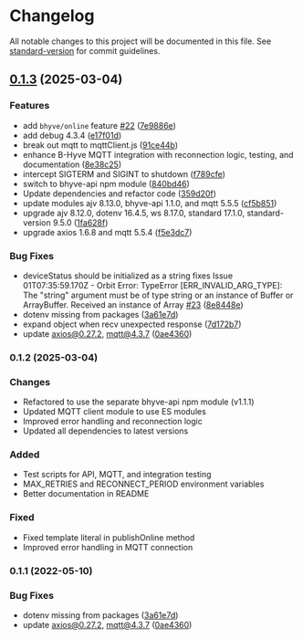 # Changelog

All notable changes to this project will be documented in this file. See [standard-version](https://github.com/conventional-changelog/standard-version) for commit guidelines.

## [0.1.3](https://github.com/billchurch/bhyve-mqtt/compare/bhyve-mqtt-v0.1.2...bhyve-mqtt-v0.1.3) (2025-03-04)


### Features

* add `bhyve/online` feature [#22](https://github.com/billchurch/bhyve-mqtt/issues/22) ([7e9886e](https://github.com/billchurch/bhyve-mqtt/commit/7e9886e633b59764af2e0f69762969e5a4bcd3cc))
* add debug 4.3.4 ([e17f01d](https://github.com/billchurch/bhyve-mqtt/commit/e17f01d8ecd2e0cb022ed0bc6e0c11534dc98320))
* break out mqtt to mqttClient.js ([91ce44b](https://github.com/billchurch/bhyve-mqtt/commit/91ce44b7068f46be7c079496b900f0541899354d))
* enhance B-Hyve MQTT integration with reconnection logic, testing, and documentation ([8e38c25](https://github.com/billchurch/bhyve-mqtt/commit/8e38c25965fd5eb25ef787bf1163ff894c9ed47e))
* intercept SIGTERM and SIGINT to shutdown ([f789cfe](https://github.com/billchurch/bhyve-mqtt/commit/f789cfe47e175eee4cc4fece34c6ee878b48ce5d))
* switch to bhyve-api npm module ([840bd46](https://github.com/billchurch/bhyve-mqtt/commit/840bd46b335f07452078f534d068b13905d43a97))
* Update dependencies and refactor code ([359d20f](https://github.com/billchurch/bhyve-mqtt/commit/359d20ffe579e89fe630367d35766c6a06809c00))
* update modules ajv 8.13.0, bhyve-api 1.1.0, and mqtt 5.5.5 ([cf5b851](https://github.com/billchurch/bhyve-mqtt/commit/cf5b851e9f1d9c86211498122d8a7a51f559f5b8))
* upgrade ajv 8.12.0, dotenv 16.4.5, ws 8.17.0, standard 17.1.0, standard-version 9.5.0 ([1fa628f](https://github.com/billchurch/bhyve-mqtt/commit/1fa628f60de3302e534529b8a8fa4fc5302664b2))
* upgrade axios 1.6.8 and mqtt 5.5.4 ([f5e3dc7](https://github.com/billchurch/bhyve-mqtt/commit/f5e3dc7fdd9193880f66b04e265a69889d96779f))


### Bug Fixes

* deviceStatus should be initialized as a string fixes Issue 01T07:35:59.170Z - Orbit Error: TypeError [ERR_INVALID_ARG_TYPE]: The "string" argument must be of type string or an instance of Buffer or ArrayBuffer. Received an instance of Array [#23](https://github.com/billchurch/bhyve-mqtt/issues/23) ([8e8448e](https://github.com/billchurch/bhyve-mqtt/commit/8e8448e7a3658200e62c75027cc038655b869595))
* dotenv missing from packages ([3a61e7d](https://github.com/billchurch/bhyve-mqtt/commit/3a61e7d54d946c9fe367571e05682d138a3b3452))
* expand object when recv unexpected response ([7d172b7](https://github.com/billchurch/bhyve-mqtt/commit/7d172b7deb09d9e9c9a0cc9cb61a8d00ae77ad51))
* update axios@0.27.2, mqtt@4.3.7 ([0ae4360](https://github.com/billchurch/bhyve-mqtt/commit/0ae436033c3f344aba2cacda9239a3ad074626be))

### 0.1.2 (2025-03-04)

### Changes
- Refactored to use the separate bhyve-api npm module (v1.1.1)
- Updated MQTT client module to use ES modules
- Improved error handling and reconnection logic
- Updated all dependencies to latest versions

### Added
- Test scripts for API, MQTT, and integration testing
- MAX_RETRIES and RECONNECT_PERIOD environment variables
- Better documentation in README

### Fixed
- Fixed template literal in publishOnline method
- Improved error handling in MQTT connection

### 0.1.1 (2022-05-10)

### Bug Fixes

* dotenv missing from packages ([3a61e7d](https://gitlab.com/https://github.com/billchurch/bhyve-mqtt/commit/3a61e7d54d946c9fe367571e05682d138a3b3452))
* update axios@0.27.2, mqtt@4.3.7 ([0ae4360](https://gitlab.com/https://github.com/billchurch/bhyve-mqtt/commit/0ae436033c3f344aba2cacda9239a3ad074626be))
